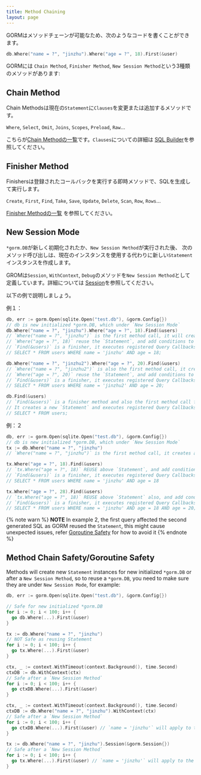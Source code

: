 ```yaml
---
title: Method Chaining
layout: page
---
```


GORMはメソッドチェーンが可能なため、次のようなコードを書くことができます。

```go
db.Where("name = ?", "jinzhu").Where("age = ?", 18).First(&user)
```

GORMには `Chain Method`, `Finisher Method`, `New Session Method`という3種類のメソッドがあります:

## Chain Method

Chain Methodsは現在の`Statement`に`Clauses`を変更または追加するメソッドです。

`Where`, `Select`, `Omit`, `Joins`, `Scopes`, `Preload`, `Raw`...

こちらが[Chain Methodの一覧](https://github.com/go-gorm/gorm/blob/master/chainable_api.go)です。`Clauses`についての詳細は [SQL Builder](sql_builder.html)を参照してください。

## <span id="finisher_method">Finisher Method</span>

Finishersは登録されたコールバックを実行する即時メソッドで、SQLを生成して実行します。

`Create`, `First`, `Find`, `Take`, `Save`, `Update`, `Delete`, `Scan`, `Row`, `Rows`...

[Finisher Methodの一覧](https://github.com/go-gorm/gorm/blob/master/finisher_api.go) を参照してください。

## New Session Mode

`*gorm.DB`が新しく初期化されたか、`New Session Method`が実行された後、 次のメソッド呼び出しは、現在のインスタンスを使用する代わりに新しい`Statement`インスタンスを作成します。

GROMは`Session`, `WithContext`, `Debug`のメソッドを`New Session Method`として定義しています。詳細については [Session](session.html)を参照してください。

以下の例で説明しましょう。

例１：

```go
db, err := gorm.Open(sqlite.Open("test.db"), &gorm.Config{})
// db is new initialized *gorm.DB, which under `New Session Mode`
db.Where("name = ?", "jinzhu").Where("age = ?", 18).Find(&users)
// `Where("name = ?", "jinzhu")` is the first method call, it will creates a new `Statement`
// `Where("age = ?", 18)` reuse the `Statement`, and add conditions to the `Statement`
// `Find(&users)` is a finisher, it executes registered Query Callbacks, generate and run following SQL
// SELECT * FROM users WHERE name = 'jinzhu' AND age = 18;

db.Where("name = ?", "jinzhu2").Where("age = ?", 20).Find(&users)
// `Where("name = ?", "jinzhu2")` is also the first method call, it creates new `Statement` too
// `Where("age = ?", 20)` reuse the `Statement`, and add conditions to the `Statement`
// `Find(&users)` is a finisher, it executes registered Query Callbacks, generate and run following SQL
// SELECT * FROM users WHERE name = 'jinzhu2' AND age = 20;

db.Find(&users)
// `Find(&users)` is a finisher method and also the first method call for a `New Session Mode` `*gorm.DB`
// It creates a new `Statement` and executes registered Query Callbacks, generates and run following SQL
// SELECT * FROM users;
```

例：２

```go
db, err := gorm.Open(sqlite.Open("test.db"), &gorm.Config{})
// db is new initialized *gorm.DB, which under `New Session Mode`
tx := db.Where("name = ?", "jinzhu")
// `Where("name = ?", "jinzhu")` is the first method call, it creates a new `Statement` and add conditions

tx.Where("age = ?", 18).Find(&users)
// `tx.Where("age = ?", 18)` REUSE above `Statement`, and add conditions to the `Statement`
// `Find(&users)` is a finisher, it executes registered Query Callbacks, generate and run following SQL
// SELECT * FROM users WHERE name = 'jinzhu' AND age = 18

tx.Where("age = ?", 28).Find(&users)
// `tx.Where("age = ?", 18)` REUSE above `Statement` also, and add conditions to the `Statement`
// `Find(&users)` is a finisher, it executes registered Query Callbacks, generate and run following SQL
// SELECT * FROM users WHERE name = 'jinzhu' AND age = 18 AND age = 20;
```

{% note warn %}
**NOTE** In example 2, the first query affected the second generated SQL as GORM reused the `Statement`, this might cause unexpected issues, refer [Goroutine Safety](#goroutine_safe) for how to avoid it
{% endnote %}

## <span id="goroutine_safe">Method Chain Safety/Goroutine Safety</span>

Methods will create new `Statement` instances for new initialized `*gorm.DB` or after a `New Session Method`, so to reuse a `*gorm.DB`, you need to make sure they are under `New Session Mode`, for example:

```go
db, err := gorm.Open(sqlite.Open("test.db"), &gorm.Config{})

// Safe for new initialized *gorm.DB
for i := 0; i < 100; i++ {
  go db.Where(...).First(&user)
}

tx := db.Where("name = ?", "jinzhu")
// NOT Safe as reusing Statement
for i := 0; i < 100; i++ {
  go tx.Where(...).First(&user)
}

ctx, _ := context.WithTimeout(context.Background(), time.Second)
ctxDB := db.WithContext(ctx)
// Safe after a `New Session Method`
for i := 0; i < 100; i++ {
  go ctxDB.Where(...).First(&user)
}

ctx, _ := context.WithTimeout(context.Background(), time.Second)
ctxDB := db.Where("name = ?", "jinzhu").WithContext(ctx)
// Safe after a `New Session Method`
for i := 0; i < 100; i++ {
  go ctxDB.Where(...).First(&user) // `name = 'jinzhu'` will apply to the query
}

tx := db.Where("name = ?", "jinzhu").Session(&gorm.Session{})
// Safe after a `New Session Method`
for i := 0; i < 100; i++ {
  go tx.Where(...).First(&user) // `name = 'jinzhu'` will apply to the query
}
```
